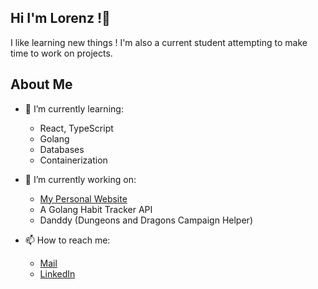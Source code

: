 ## Hi I'm Lorenz !👋
  I like learning new things ! I'm also a current student attempting to make time to work on projects.
  
## About Me

- 🌱 I’m currently learning:
  * React, TypeScript
  * Golang
  * Databases
  * Containerization

- 🔭 I’m currently working on:
  *  [My Personal Website](https://lorenzjdr.dev/) 
  *  A Golang Habit Tracker API
  *  Danddy (Dungeons and Dragons Campaign Helper) 

- 📫 How to reach me:
  * [Mail](mailto:lorenz.jdr@gmail.com)
  * [LinkedIn](www.linkedin.com/in/lorenzjdr)

<!--
**lorenzjdr/lorenzjdr** is a ✨ _special_ ✨ repository because its `README.md` (this file) appears on your GitHub profile.

Here are some ideas to get you started:

- 🔭 I’m currently working on ...
- 🌱 I’m currently learning ...
- 👯 I’m looking to collaborate on ...
- 🤔 I’m looking for help with ...
- 💬 Ask me about ...
- 📫 How to reach me: ...
- 😄 Pronouns: ...
- ⚡ Fun fact: ...
-->

